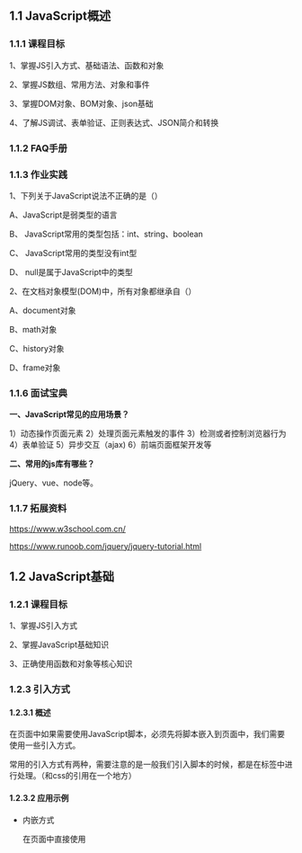 ## 1.1 JavaScript概述

### 1.1.1 课程目标

1、掌握JS引入方式、基础语法、函数和对象

2、掌握JS数组、常用方法、对象和事件

3、掌握DOM对象、BOM对象、json基础

4、了解JS调试、表单验证、正则表达式、JSON简介和转换

### 1.1.2 FAQ手册

### 1.1.3 作业实践

1、下列关于JavaScript说法不正确的是（）

A、JavaScript是弱类型的语言 

B、 JavaScript常用的类型包括：int、string、boolean

C、 JavaScript常用的类型没有int型

D、 null是属于JavaScript中的类型

2、在文档对象模型(DOM)中，所有对象都继承自（）

A、document对象

B、math对象

C、history对象

D、frame对象

### 1.1.6 面试宝典

**一、JavaScript常见的应用场景？**

1）动态操作页面元素
2）处理页面元素触发的事件
3）检测或者控制浏览器行为
4）表单验证
5）异步交互（ajax)
6）前端页面框架开发等

**二、常用的js库有哪些？**

jQuery、vue、node等。

### 1.1.7 拓展资料

https://www.w3school.com.cn/

https://www.runoob.com/jquery/jquery-tutorial.html

## 1.2 JavaScript基础

### 1.2.1 课程目标

1、掌握JS引入方式

2、掌握JavaScript基础知识

3、正确使用函数和对象等核心知识

### 1.2.3 引入方式

#### 1.2.3.1 概述

在页面中如果需要使用JavaScript脚本，必须先将脚本嵌入到页面中，我们需要使用一些引入方式。

常用的引入方式有两种，需要注意的是一般我们引入脚本的时候，都是在<head>标签中进行处理。（和css的引用在一个地方）

#### 1.2.3.2 应用示例

- 内嵌方式

  在页面中直接使用<script>标签添加脚本代码。

  语法

```html
<script [type="text/javascript" language="javascript"]>
	// 内嵌脚本代码
</script>
```

```html
<!--在head中进行脚本的引用-->
<script type="text/javascript" language="JavaScript">
    // 进行脚本语言的创建和处理
    alert("hello world");
</script>
```
- 外部引用方式

  在页面中直接使用<script>标签添加外部的脚本文件。

  步骤

1. 创建外部的脚本文件（后缀名.js）
2. 在页面中使用script标签进行引用

语法

```html
<script src="脚本文件的路径" [type="text/javascript" language="javascript"]></script>
```

```html
<!--外部引入js脚本文件-->
<script type="text/javascript" language="JavaScript" src="../js/test.js"></script>
```
### 1.2.4 基础语法

#### 1.2.4.1 概述

javascript虽然是一个脚本语言，但是在使用上边和后台的开发语言非常类似，所有的处理和操作过程基本上相同。

#### 1.2.4.2 数据类型

- ##### Java中的数据类型：两大类（基本数据类型和引用数据类型）

基本数据类型：四类八种（整型：byte short int long   浮点型：float double  字符型  char 布尔型 booolean）

引用数据类型：除了基本数据类型之外，其他全部都是引用类型

- ##### javascript中的数据类型：两大类（基本数据类型和引用数据类型）

A：基本数据类型：**五种数据类型**

number：数值类型（整型和浮点型都属于数值类型）1  100   3.14....

string：字符串类型（只要是和字符有关的都属于字符串类型）"hello"  "你好"...

boolean：布尔类型（只有两个数据，真和假）true  false

==undefined：未定义类型（如果在使用某一个变量的是，没有定义变量就是未定义类型）==

==null：空类型（定义了变量但是没有赋值，则是空类型）==

B：引用类型：

除了基本数据类型之外的其他类型及时引用类型

**对象(object)
数组(array)
函数(function)**

在javascript中，使用数据类型定义变量的时候，要和Java一样，严格区分大小写，并且需要按照一定的规则创建变量。

另外，在javascript中，定义变量的时候，使用的是弱类型，而不像Java中创建变量的时候使用强类型。

弱类型的关键字是：**var**

使用弱类型进行变量的定义，在定义变量的时候并不知道是什么数据类型，只有赋值的时候，才能确定数据类型。

在javascript中可以使用**typeof**方法确认变量的数据类型

语法

```javascript
var num=10;
typeof(num);
```

```javascript
<script>
    var num="hello";
	alert(typeof(num));
</script>
```

#### 1.2.4.3 注释

和Java中的注释是一样的，也分为单行注释和多行注释

单行注释：//  注释内容

多行注释：/**注释内容* */

```javascript
<script>
    //var str="nihao";
    /*
			var num="hello";
			alert(typeof(num));
			*/
    </script>
```



#### 1.2.4.4 变量

变量是**弱类型**的。与 Java不同，ECMAScript 中的变量无特定的类型，定义变量时只用 **var** 关键字，可以将它初始化为任意值。

需要注意：定义变量的时候，也需要按照标准进行定义

1. 只能是数字、字母、下划线、$组成
2. 不能是数字开头
3. 不能使用系统关键字
4. 不能使用系统提供的类名称

```javascript
<script>
    // 定义变量
    // 正确的
    var num;
    var num1=10;
    num=20;
    // 错误的
    var 2a=100;
    var for=10;
</script>
```

#### 1.2.4.5 运算符

javascript 中的运算符和Java中的运算符基本上一样，也分为以下几种：

1）算术运算符

![1649903394723](JS.assets\1649903394723.png)




```javascript
<script>
	var num1=10;
		var num2=5;
		
		// 算术运算
		alert(num1+num2);
		alert(num1-num2);
		alert(num1*num2);
		alert(num1/num2);
		alert(num1%num2);
		
		alert(num1++);
		alert(--num2);
		
	</script>
```

2）比较运算符 

![1649903451572](JS.assets\1649903451572.png)

比较运算符的结果是一个布尔值。（true或false）

```javascript
<script>
    var num1=10;
    var num2=5;
    alert(num1==num2);
    alert(num1!=num2);
    alert(num1<num2);
</script>
```

3）逻辑运算符

![image-20210818115648271](JS.assets/image-20210818115648271.png)

```html
<script>
    var num1=10;
    var num2=5;
    var num3=2;

    alert(num1>num2 && num2>num3);
    alert(num1>num2 && num3>num2);
    alert(num1>num2 || num3>num2);
</script>
```



4）赋值运算符

![image-20210818115933531](JS.assets/image-20210818115933531.png)

5）三目运算符 

![image-20210818120011009](JS.assets/image-20210818120011009.png)

语法

```html
表达式?处理1:处理2;
```

如果表达是为真则执行处理1，否则执行处理2；

```html
<script>
    var num1=10;
    var num2=5;
    var result;

    // 判断
    result=num1>num2?"num1大于num2":"num1小于num2";
    alert(result);
</script>
```



#### 1.2.4.5 流程控制

所谓的流程控制，就是为了能够根据一些相关的条件让代码执行一些相关的处理的。

##### 分类

在逻辑代码中，流程控制分为三类：

1. 顺序结构（代码中是最基本的结构）
2. 分支结构（逻辑判断）
3. 循环结构（做一些重复性工作的）

JavaScript中的分支和循环和java中的基本上差不多。

##### 分支

1. ###### if分支


语法

```javascript
if(条件){
    // 语句块
}

```

条件成立的时候（true），进入分支进行语句块的执行，否则跳出分支。

```javascript
// 定义两个变量
var num1=10;
var num2=5;

// 判断
if(num1<num2){
    alert("num1大于num2");
}
```

2.if..else分支

语法

```javascript
if(条件)
 {
   代码1;
 }else{
   代码2;
}
```

条件如果成立（true）执行代码1，否则执行代码2。

```javascript
// 定义两个变量
var num1=10;
var num2=50;

// 判断
if(num1>num2){
    alert("num1大于num2");
}else{
    alert("num2大于num1");
}
```

3.多重if..else分支

语法

```javascript
if(条件1)
 {
   代码1;
 }else if(条件2){
   代码2;
}else if(条件3){
   代码3;
}else{
    代码4;
}

```

如果条件1成立（true），则执行代码1，否则判断条件2，如果成立，执行代码2，否则判断条件3，如果成立，则执行代码3，否则执行代码4。

```javascript
var age=23;
if(age<18){
    alert("未成年");
}else if(age>=18 && age<=35){
    alert("青壮年");
}else{
    alert("老年");
}
```

4.switch..case分支

switch分支，主要做等值判断，ifelse做区间值判断。

语法

```javascript
switch (expression){
 case value: statement;
  break;
case value: statement;
  break;
case value: statement;
  break;
  ...
[default: statement;
  break;]
}

```

default可有可无，但是break一般都要有（有时可以省略）

```javascript
var month=15;

// 判断月份：1~3冬季   4~6 春季  7~9 夏季   10~12 冬季  其他数字是错误信息
switch(month){
    case 1:
    case 2:
    case 3:
        alert("冬季");
        break;
    case 4:
    case 5:
    case 6:
        alert("春季");
        break;
    case 7:
    case 8:
    case 9:
        alert("夏季");
        break;
    case 10:
    case 11:
    case 12:
        alert("秋季");
        break;
    default:
        alert("月份不正确！");
        break;
}
```

##### 循环

1.for

知道循环次数的时候，可以使用for循环

语法

```javascript
for(起始变量;表达式（判断是否能够进入循环）;变量的增长){
    // 循环体
}
```

```javascript
// 定义变量接收结果
var sum=0;

// 从1加到100
for(var i=1;i<=100;i++){
    sum+=i;
}

// 打印结果
alert(sum);
```

打印金字塔

```javascript
<head>
    <meta charset="UTF-8">
        <title></title>

<script>

        for(var i=1;i<=20;i++){
            //alert(i);
            // 使用document内置对象中的write方法打印页面中的标签内容。
            document.write("<hr style='width:"+(i*10)+"px';/>");
        }

</script>
</head>
<body>
    <!--<hr style="width: 10px;" />
        <hr style="width: 20px;" />
            <hr style="width: 30px;" />
                <hr style="width: 40px;" />
                    <hr style="width: 50px;" />
                        <hr style="width: 60px;" />-->
                            </body>
```

2.while和do..while

while和do..while循环是在不知道循环次数的时候使用的。

差别：

while可能一次都不循环

do..while至少循环一次

循环练习

- 乘法口诀表

```javascript
// 外层循环表示行
for(var i=1;i<=9;i++){
    // 内层循环表示列
    for(var j=1;j<=i;j++){
        document.write(i+"*"+j+"="+(i*j)+"&nbsp;&nbsp;");
    }
    // 内层循环结束需要换行
    // 在JavaScript中控制页面换行需要使用换行标签<br/>
    document.write("<br/>");
}
```

- 打印星星

```javascript
// 外层循环是控制行的
for(var i=0;i<5;i++){
    // 打印空格
    for(var j=5-i-1;j>0;j--){
        document.write("&nbsp;");
    }

    // 打印星星
    for(var k=0;k<i*2+1;k++){
        document.write("*");
    }

    // 换行
    document.write("<br/>");
}
```

#### 思考：

JavaScript脚本可以脱离方法独立运行。

但是，这样的代码不好管理，并且在后期使用的时候，也比较麻烦，而且不能多次调用。如何处理呢？

### 1.2.4.6 函数

代码的封装-方法（即函数）简单来说，函数就是方法（和Java中的方法一样，也会有四种方法）

##### 分类

- 内置函数  系统提供的一些函数可以直接使用实现一些功能。

parseInt() 将数据转换为整数类型   parseFloat()  将数据转换为浮点类型  eval() 执行表达式

- 自定义  根据项目需求程序员自己创建的函数【重点】

语法

```javascript
function 函数名(参数列表){
	// 函数体
    [return 结果;]
}
```

需要注意：JavaScript中的函数定义和Java中的定义基本数差不多，但是有一些区别：

1. JavaScript中的函数不需要设置返回类型
2. javascript中的函数参数只要名称不需要设置数据类型
3. 如果有返回值就是用return，没有就不用return

为什么JavaScript中的方法没有返回类型和参数类型，原因在于，JavaScript中的数据类型都是弱类型。

##### 使用

创建方法（无参无返回值）

```javascript
// 创建打印星星的函数
function printStar(){
    // 外层循环是控制行的
    for(var i=0;i<5;i++){
        // 打印空格
        for(var j=5-i-1;j>0;j--){
            document.write("&nbsp;");
        }

        // 打印星星
        for(var k=0;k<i*2+1;k++){
            document.write("*");
        }

        // 换行
        document.write("<br/>");
    }
}
```

当方法创建成功，并不能直接执行，我们必须调用方法才可以。

语法

```javascript
[var 返回结果=]方法名([参数列表]);
```

```javascript
// 调用方法
printStar();
```

有参有返回值

```javascript
// 定义加法用的函数
function add(num1,num2){
    var result=num1+num2;

    // 返回结果
    return result;
}

// 调用函数获取返回值
var num3=add(10,20);
alert(num3);
```

函数的另外一种创建方式

```javascript
函数也可以定义为如下格式:
	var fun = function(参数1，参数2…){
	   …
	}

```

将函数作为变量进行管理

```javascript
// 函数变量的定义
var showMath=function(){
    // 外层循环表示行
    for(var i=1;i<=9;i++){
        // 内层循环表示列
        for(var j=1;j<=i;j++){
            document.write(i+"*"+j+"="+(i*j)+"&nbsp;&nbsp;");
        }
        // 内层循环结束需要换行
        // 在JavaScript中控制页面换行需要使用换行标签<br/>
        document.write("<br/>");
    }
}
alert(typeof(showMath));

// 调用还是和其他的函数调用方式一致
showMath();
```

##### 函数变量

全局变量: 在函数外面定义的变量，作用域在整个全局范围内都有效

局部变量: 在函数中用var定义的变量(包括形参)，作用域在所在的函数范围内有效

### 1.2.5 自定义对象

在JavaScript中，代码开发并不是面向对象的开发思路，而是面向过程的开发思路。

如果在开发的时候，不使用面向对象的思想，那么会造成代码的混乱（不好管理），而且不利于大型项目的开发。

我们为了解决以上的问题，可以按照面向对象的思想来给JavaScript中的方法和变量（属性）进行封装，从而达到面向对象的功能。

#### 创建对象

创建对象有三种方式

##### 使用{}创建对象方式

将对象当成变量管理

语法

```javascript
var 变量名（对象名）={
    // 将当前的变量作为对象来管理
    // 属性
    属性名1:值1,
    属性名2:值2,
    ....
    // 方法
    方法名:function(参数列表){
        // 方法体
    }
};
```

```javasc
// 定义对象（学生对象）
var student={
// 属性
name:"张三",
age:28,
// 方法
intro:function(){
alert("我叫"+this.name+"，今年"+this.age+"岁！");
}
};

// 设置属性
student.name="张三丰";

// 直接调用对象中的属性和方法
student.intro();
```

##### new构造函数创建

语法

```javascript
var 对象名=new Object();
```

需要注意，根据Object创建对象中的属性和方法，在对象中可以任意创建。

```javascript
// 创建Object对象
var obj=new Object();
// 自定义两个属性
obj.name="赵敏";
obj.addr="大都";
// 自定义方法
obj.showInfo=function(){
    alert("测试数据！");
};

alert(obj.name);
obj.showInfo();
```

##### 自定义方式

类似于Object对象，自己创建一个可以new的对象

语法

```javascript
function 类名(构造函数参数列表){
	// 属性
    属性名1=值1;
    属性名2=值2;
    ....
    // 方法
    方法名1=function(参数列表){
    	// 方法体
    }
};
```

```javas
// 自定义方式
function Person(name,age){
// 属性
this.name=name;
this.age=age;
// 方法
this.showInfo=function(){
alert(this.name);
};
}
```

创建并使用对象

```javascript
var person=new Person("谢逊",80);
alert(person.age);
person.showInfo();
```

#### prototype属性

元属性，作用是在已经定义好的自定义类或对象上边添加方法和属性用的。

```javascript
// 使用prototype元对象进行动态的方法和属性的添加
Person.prototype.addr="郑州市";
```

```javascript
<script>

    // 自定义方式
    function Person(name,age){
    // 属性
    this.name=name;
    this.age=age;
    // 方法
    this.showInfo=function(){
        alert(this.name);
    };
}

// 使用prototype元对象进行动态的方法和属性的添加
Person.prototype.addr="郑州市";

// 创建类对象
var person=new Person("谢逊",80);
alert(person.age);
person.showInfo();
alert(person.addr);
</script>

```

### 1.2.6 数组

在Java中，如果需要保存相同的多个数据，我们可以使用数组来实现。

##### 数组概述

是为了保存多个相同数据类型的数据而使用的一种方式。使用数组可以非常方便的管理相同类型的数据。

语法

```java
数据类型[] 数组名=new 数据类型[长度];
数据类型[] 数组名={初始值};
```

在JavaScript中，如果需要保存多个数据，那么我们也可以考虑使用数组来进行处理。

##### 数组定义

在JavaScript中使用数组和Java中使用数组基本上一样。

差别在于：JavaScript中的数据在创建的时候不需要使用[]进行说明，只要创建array对象（数组对象）即可。

语法：

```html
// 创建数组默认数组大小为0个元素
var arr = new Array();
// 创建数组默认数组大小为10个元素
var arr2 = new Array(10);
// 创建数组初始化元素的数据信息
var arr3 = [“hello”,123,true,console.log];

```

##### 创建数组

创建默认长度为0的数组

```javascript
// 1 创建默认大小为0的数组
var arr=new Array();
// 查看数组大小
alert(arr.length);
```

创建默认初始大小的数组

```javascript
// 2 创建初始大小的数组
var arr2=new Array(20);
alert(arr2.length);
```

初始化数组元素

```javascript
// 3 初始化数组元素
var arr3=["hello",123,3.1415926,true];
alert(arr3.length);
```

需要注意：数组查看长度使用的是length属性。

##### 遍历数组

在Java中数组 的遍历可以使用for循环和for增强循环。

在JavaScript中同样可以使用for和for增强的方式循环遍历数组。

**A：for**

语法

```javascript
for(var 数组起始下标=0;循环条件;下标变化处理){
	// 循环体
}
```

代码

```javascript
// for
for(var i=0;i<arr3.length;i++){
    // 处理下标对应的数组元素
    // 使用下标获取数组中对应的元素
    document.write(arr3[i]+"<br/>");
}
```

**B：for增强**

语法

```javascript
for(数据类型 变量名（下标值） in 数组或集合){
	// 循环体
}
```

注意：在Java中每次循环得到的都是具体的一个数据信息，但是在JavaScript中，每次循环得到的是数组中元素对用的下标。

```javascript
// for增强
for(var i in arr3){
    document.write(arr3[i]+"<br/>");
}
```

数组元素赋值

语法

```javascript
数组名[下标]=新值;
```

##### 数组下标越界

在Java中数组的下标只能是从0~数组长度-1，超出这个范围就会出现错误。

但是在JavaScript中，如果数据下标越界了，不会出现错误，反而会在原有的数据基础上添加对应的数组元素信息。而且数组是连续的。

JavaScript中的数组不仅具有数据的特征还具有类似于Java中**集合**的特征。

##### 使用数组-案例

常用方法

![image-20210819112026382](JS.assets/image-20210819112026382.png)

```javascript
// 定义数组
var nums=[4,12,34,76,31];
// 查看长度
document.write(nums.length+"<br/>");


// 循环遍历
document.write("原始数组信息：<br/>");
for(var i in nums){
document.write(nums[i]+"&nbsp;&nbsp;");
}
document.write("<br/>");


// 排序
nums.sort();
// 循环遍历
document.write("排序后的数组信息：<br/>");
for(var i in nums){
document.write(nums[i]+"&nbsp;&nbsp;");
}
document.write("<br/>");


// 反转数组
nums.reverse();
// 循环遍历
document.write("反转后的数组信息：<br/>");
for(var i in nums){
document.write(nums[i]+"&nbsp;&nbsp;");
}
document.write("<br/>");

// 将数组转换为字符串
// 1 toString
var str1=nums.toString();

document.write("toString()方法<br/>"+str1+"<br/>");

// 2 join 简单使用
var str2=nums.join();

document.write("join()方法<br/>"+str2+"<br/>");

// 3 join 特殊使用
// 使用join拼接数组为字符串的时候，设置特殊的分割符
var str3=nums.join("%");

document.write("join()方法<br/>"+str3+"<br/>");


// 添加元素 push
nums.push("中国");
document.write("添加数据后数组信息：<br/>");
// 查看长度
document.write(nums.length+"<br/>");
// 循环遍历

for(var i in nums){
document.write(nums[i]+"&nbsp;&nbsp;");
}
document.write("<br/>");


// 删除数组元素
nums.pop();

document.write("删除数据后数组信息：<br/>");
// 查看长度
document.write(nums.length+"<br/>");
// 循环遍历

for(var i in nums){
document.write(nums[i]+"&nbsp;&nbsp;");
}
document.write("<br/>");
```

![image-20210819113433223](JS.assets/image-20210819113433223.png)

##### 扩展：

| **arrays.forEach(function(ele,i){...})** | 数组遍历                                    |
| ---------------------------------------- | ------------------------------------------- |
| arrays.filter(fun)                       | 数组过滤、根据过滤条件**返回**一个新的数组  |
| arrays.find(fun)                         | 查找复合条件的数据(查到就**返回**)          |
| arrays.map(fun)                          | 针对每一个元素执行处理 **返回**一个新的数组 |

~~~javascript
var nums=[4,12,34,76,31];
// 遍历
nums.forEach(function(ele,i){
	console.log(i+"====="+ele);
	
});

// 过滤
var newNums = nums.filter(function(ele){
	console.log(typeof ele);
	if(ele > 10){
		return ele;
	}
});
console.log(newNums.join("#")); // 12#34#76#31

// 查找一个大于10的数据(查到就返回)
var result = nums.find(function(num){
	return num>10;
})
console.log(result); // 12

// 处理每一个元素加2 返回一个新的数组
var nums66=[4,12,34,76,31];
var newNums66 = nums66.map(function(num){
	return num+2;
});

console.log(newNums66); //[6, 14, 36, 78, 33]
~~~



### 1.2.7 内置对象

所谓的内置对象就是JavaScript所提供的可以直接使用的一些对象。我们拿来就可以直接使用。

##### 常用对象

##### A：String 字符串

只要在代码中使用双引号（“”）括起来的内容都是字符串。

常用方法

![image-20210819114020199](JS.assets/image-20210819114020199.png)

代码

```javascript
// 定义字符串
var str1="Hello world!";
var str2="nihao zhonggou";

// 1 charAt 通过下标找字符
//alert(str1.charAt(20));

// 2 concat 连接字符串
//alert(str1.concat(str2));
//			alert(str2+str1);


// 3 indexOf  从前往后查找字符串对应的下标
//alert(str1.indexOf("abc"));

// 4 lastIndexOf 从后往前查找字符串对应的下标
//alert(str1.lastIndexOf("l"));

// 5 split 分割字符串
var arrs=str1.split("l");
for(var i in arrs){
    document.write(arrs[i]+"<br/>");
}

// 6 截取字符串
//alert(str1.substr(2,3));
//alert(str1.substring(2,3));

// 7 将小写字母变成大写字母
alert(str1.toUpperCase());
// 8 将大写字母变成小写字母
alert(str1.toLowerCase());
```

##### B：Math数学类

常用方法

![image-20210819115429893](JS.assets/image-20210819115429893.png)

这个表格中的方法不全，需要你们自己发掘。

代码

```javascript
//alert(Math.PI);

//alert(Math.abs(-1));

//alert(Math.round(4.4));

//alert(Math.ceil(4.1));

//alert(Math.sqrt(100));

//alert(Math.random());

//alert(Math.pow(2,8));
```

##### C：Date日期对象

常用方法

![image-20210819115857446](JS.assets/image-20210819115857446.png)

```javascript

// 在页面显示“xxxx年xx月xx日 xx时xx分xx秒”
// 1 创建日期对象
var date=new Date();
//alert(date.getFullYear());
// 2 获取年月日时分秒
var year=date.getFullYear();
var month=date.getMonth()+1;
var day=date.getDate();
var week=date.getDay();
var hour=date.getHours();
var min=date.getMinutes();
var sec=date.getSeconds();

// 3 拼接字符串
var str=year+"年"+month+"月"+day+"日&nbsp;"+hour+"时"+min+"分"+sec+"秒 星期"+week;

// 显示到页面
document.write(str);
```

![image-20210819120536772](JS.assets/image-20210819120536772.png)

需要注意：Math对象可以直接调用方法，但是Date对象必须创建对象之后再调用方法。

### 1.2.8 内置函数（内置方法）

##### 概述

简单理解，内置函数就是系统提供的一些常用函数，我们拿来直接用就可以。没有对应的对象（隐藏对象中的方法-window）

##### 应用

- alert

弹出提示框，为了弹出一些提醒信息。

- confirm

选择弹出框，可以选择确定或者取消，这个弹出框会返回一个布尔值，点击确定按钮返回true，点击取消按钮返回false。

```javascript
// 选择弹出框
confirm("确定要删除吗？");
```



![image-20210819160934815](JS.assets/image-20210819160934815.png)

- prompt

输入弹出框，可以在弹出的窗体中输入数据信息。最终会返回一个输入结果

语法

```javascript
var 输入数据=prompt("弹出框提示信息",默认值);
```

```javascript
// 输入对话框
var str=prompt("输入一个数据：","默认值");
alert(str);
```

![image-20210819161424603](JS.assets/image-20210819161424603.png)

- eval

表达式函数，可以将一个字符串类型的表达式计算出结果。

```javascript
// eval
var str="(1+1)*10/3";
alert(eval(str));
```

![image-20210819161732992](JS.assets/image-20210819161732992.png)

- isNaN

判断一个字符串是否为非数字的。

isNaN->is Not a Number

使用此函数判断一个数据是否为数字，如果是数字，则返回false，否则返回true。

```javascript
alert(isNaN("11a"));
```

![image-20210819162028610](JS.assets/image-20210819162028610.png)

- parseInt

将数据转换为整数。

```javascript
// parseInt
//			var str="111";
//			alert(typeof(str));
//			
//			// 转换为整数
//			var a=parseInt(str);
//			alert(typeof(a));
//			alert(a);


var num=3.14;
var num2=parseInt(num);
alert(num2);
```



- parseFloat

将字符串中的数字转换为浮点数或者将整数转换为浮点数

```javascript
var str="123.4";
var num=parseFloat(str);
alert(typeof(num));
```

### 1.2.9 事件

##### 概述

简单理解事件就是指做了一件事情。

例如：点击按钮、鼠标移动、键盘按下。。。。

JavaScript使我们有能力创建动态页面，网页中的每一个元素都可以产生某些触发JavaScript函数的事件。我们可以认为事件是可以被JavaScript侦测到的一种行为。

在使用事件的时候，我们可以在页面的任意元素上实现事件的处理。

事件不是单独存在，而是需要和函数进行关联。

一旦我们触发了一个事件，那么必定会调用一个和事件象关联的函数进行代码逻辑处理。

简单来说，事件的操作是由函数来驱动的。

##### 事件的简单使用

步骤

- 创建页面
- 添加对应的元素

- 在元素中使用对应的事件
- 在事件中调用对应的JavaScript代码

```html
<!DOCTYPE html>
<html>
	<head>
		<meta charset="UTF-8">
		<title></title>
		<style type="text/css">
			p{
				cursor: pointer;
			}
		</style>
		
		<script>
			function test(){
				confirm("你想点击确定还是取消？");
			}
		</script>
	</head>
	<body>
		<p onclick="alert('竟敢点击我！');">点我试试</p>
		<p onclick="test();">你也点我试试</p>
	</body>
</html>
```

##### 常用的事件

![image-20210819164700861](JS.assets/image-20210819164700861.png)

**onfocus和onblur**

这两个事件是相反的两个事件 

onfocus是指元素接受到焦点的时候触发的事件；onblur是指元素失去焦点的时候触发的事件。

```html
<!DOCTYPE html>
<html>
	<head>
		<meta charset="UTF-8">
		<title></title>
		
		<script>
			// 弹出需要输入信息的提示
			function showInfo01(){
				//alert("请输入学生的有效信息。");
				var info=document.getElementById("info");
				info.innerHTML="请输入学生的有效信息";
			}
			
			function showInfo02(){
				//alert("请输入学生的有效信息。");
				var info=document.getElementById("info");
				info.innerHTML="";
			}
			
		</script>
	</head>
	<body>
		<form>
			学生名：<input type="text" onfocus="showInfo01();" onblur="showInfo02();" /><br />
			密码：<input type="password"  /><br />
			<input type="button" value="登陆" /> 
			
		</form>
		<br />
		<span id="info"></span>
	</body>
</html>
```

- onchange

只有在文本框中的内容和下拉框中的内容改变的时候才会触发。

```html
<!DOCTYPE html>
<html>
	<head>
		<meta charset="UTF-8">
		<title></title>
		
		<script>
			
			function selChange(){
				alert("文本或下拉框中的内容被改变了。");
			}
		</script>
		
	</head>
	<body>
		<form>
			信息：<input type="text" onchange="selChange();"  />
			<br />
			城市：
			<select onchange="selChange();">
				<option>北京</option>
				<option>上海</option>
				<option>郑州</option>
			</select>
		</form>
	</body>
</html>
```

- onload

在页面加载完成之后自动调用的事件。一般会在body标签中进行调用。

```html
<!DOCTYPE html>
<html>
	<head>
		<meta charset="UTF-8">
		<title></title>
		<script>
			// 定义一个方法（页面加载完成后自动调用的方法）
			function autoComplete(){
				alert("页面加载完成");
			}
			//autoComplete();
		</script>
	</head>
	<body onload="autoComplete();">
		<p>
			关关雎鸠，在河之洲！
		</p>
	</body>
</html>

```

## 1.3  JavaScript进阶

### 1.3.1 课程目标

1、了解DOM、BOM对象

2、掌握BOM对象CRUD

3、掌握json数据类型应用

### 1.3.2 DOM对象

##### 概念

DOM即文档对象模型，是W3C制定的标准接口规范，是一种处理HTML和XML文件的标准API。DOM提供了对整个文档的访问模型，将文档作为一个树形结构，树的每个结点表示了一个HTML标签或标签内的文本项。DOM树结构精确地描述了HTML文档中标签间的相互关联性。将HTML或XML文档转化为DOM树的过程称为解析(parse)。HTML文档被解析后，转化为DOM树，因此对HTML文档的处理可以通过对DOM树的操作实现。DOM模型不仅描述了文档的结构，还定义了结点对象的行为，利用对象的方法和属性，可以方便地访问、修改、添加和删除DOM树的结点和内容。

##### dom管理模式

DOM：Document Object Model(文本对象模型)
HTML 的标准对象模型
HTML 的标准编程接口
W3C 标准   
HTML DOM 定义了所有 HTML 元素的对象和属性，以及访问它们的方法。换言  之HTML DOM 是关于如何      获取、修改、添加或删除 HTML 元素的标准。
在 HTML DOM 中，所有事物都是节点。DOM 是被视为节点树的 HTML。根据 W3C 的 HTML DOM 标准，                    HTML 文档中的所有内容都是节点：
	**整个文档是一个文档节点**

​	**每个 HTML 元素是元素节点**

​	**HTML 元素内的文本是文本节点**

​	**每个 HTML 属性是属性节点**

​	**注释是注释节点**

##### 结构图

![image-20210820103658900](JS.assets/image-20210820103658900.png)

##### dom对象

在JavaScript中，dom对象已经被 系统定义好了，我们直接拿来用就可以。

dom对象就是document对象。

document.write("内容");// 往页面中写内容的。

##### 常用方法

- **getElementById()【常用】**

		根据id属性值查找元素返回值是一个有着给定 id 属性值的元素节点。如果不存在这样的元素，它返回 null。该方法只能用于 document 对象。

```javascript
// 根据id获取一个元素对象
// 根据id会返回一个标签对象
var p1 = document.getElementById("one");
alert(p1);
```



- **getElementsByTagName()**

		查找给定标签名的所有元素，这个方法将返回一个节点集合，这个集合可以当作一个数组来处理。这个集合的 length 属性等于当前文档里有着给定标签名的所有元素的总个数。

```javascript
// 根据标签名获取一组元素
var divs=document.getElementsByTagName("div");
//alert(divs);
for(var i in divs){
    alert(divs[i]);	
}
```



- **getElementsByName()【常用】**

		name属性查找元素，用法同getElementsByTagName()方法使用。

```javascript
// 根据标签中的name属性获取一组元素
var names=document.getElementsByName("all");
for(var i in names){
    alert(names[i]);
}
```



- **getElementsByClassName()** 

		通过class属性查找元素，用法同上。

```javascript
// 根据标签中的class属性获取一组元素对象
var claHi=document.getElementsByClassName("hi");
for(var i in claHi){
    alert(claHi[i]);
}
```



- **CreateElement**()

动态创建一个标签元素对象的方法。

```javascript
// 动态创建元素
var t = document.createElement("table");
alert(t);
```

##### 案例

使用DOM实现动态页面

- 创建一个空白页面
- 在页面中使用dom对象动态的添加一个表格
- 点击删除按钮删除当前行数据

```html
<!DOCTYPE html>
<html>
	<head>
		<meta charset="UTF-8">
		<title></title>
		
		<script>
			
			// 创建方法（生成表格）
			function createTable(){
				// 创建表格
				/**
				 *
				 * <table>
				 * 	<tr>
				 * 		<th></th>
				 * 	</tr>
				 * </table>
				 */
				
				// 拼接字符串的方式添加表格
				var table="<table border='1'>";
				
				// 创建行
				var tr1="<tr>";
				tr1+="<th>编号</th>";
				tr1+="<th>姓名</th>";
				tr1+="<th>年龄</th>";
				tr1+="<th>操作</th>";
				tr1+="</tr>";
				
				var tr2="<tr id='row02'>";
				tr2+="<td>S001</td>";
				tr2+="<td>张三丰</td>";
				tr2+="<td>120</td>";
				tr2+="<td><a href='#' onclick='delRow(&quot;row02&quot;);'>删除</a></td>";
				tr2+="</tr>";
				
				// 将行拼接到表中
				table+=tr1;
				table+=tr2;
				
				// 添加表的结束标签
				table+="</table>";
				
				// 将table放入div中
				// 获取div
				var div=document.getElementById("father");
				div.innerHTML=table;
			}
			
			// 定义一个删除行的方法
			function delRow(obj){
				// 判断是否要删除
				if(confirm("确定要删除？")){
					// 根据行的id获取行的对象
					var tr=document.getElementById(obj);
					// 删除当前行
					// 我们可以通过当前行的对象获取到容器对象
					// 然后再删除当前行
					tr.parentNode.removeChild(tr);
				}
				
			}
		</script>
		
	</head>
	<body onload="createTable();">
		<div id="father">
			
		</div>
	</body>
</html>

```

~~~javascript
<!DOCTYPE html>
<html>
	<head>
		<meta charset="UTF-8">
		<title></title>
	</head>
	<body>
		<input type="button" id="bt" value="创建表格" onclick="createTable()"/>
		<input type="checkbox" name="hobby" value="1" />
		<input type="checkbox" name="hobby" value="2" />
		<input type="checkbox" name="hobby" value="3" />
		<script>
//			var hobbys = document.getElementsByName("hobby");	
////			for(var i in hobbys){
////				console.log(hobbys[i].value);
////			}
//			for(var i=0;i<hobbys.length;i++){
//				console.log(hobbys[i].value);
//			}

			function createTable(){
				var tableObj = document.createElement("table");
				tableObj.setAttribute("border","1px");
				tableObj.setAttribute("style","border-collapse: collapse;");
				
				var trObj = document.createElement("tr");
				for(var j=0;j<3;j++){
					//				console.log(hobbys[i].value);
					var trObj = document.createElement("tr");
				   for(var i=0;i<3;i++){
				   	   if(i==2){
				   	   	    var tdObj = document.createElement("td");
				   	   	    var aObj = document.createElement("a");
				   	   	    aObj.setAttribute("href","#");
				   	   	    aObj.setAttribute("onclick","delRow(this)");
				   	   	    
						    var txtObj = document.createTextNode("删除");
						    aObj.appendChild(txtObj);
						    tdObj.appendChild(aObj);
						    trObj.appendChild(tdObj);
				   	   	
				   	   }else{
				   	   		var tdObj = document.createElement("td");
						   var txtObj = document.createTextNode("文字");
						   tdObj.appendChild(txtObj);
						   trObj.appendChild(tdObj);
				   	   }
					   
				   }
				   tableObj.appendChild(trObj);
			    }
				document.getElementsByTagName("body")[0].appendChild(tableObj);
				
			}
			
			function delRow(obj){
				console.log(obj.parentNode.parentNode.parentNode);
				obj.parentNode.parentElement.parentNode.removeChild(obj.parentNode.parentNode);
				
				
			}
		</script>
	</body>
</html>
~~~

### 	1.3.3 BOM对象

##### 概述

1. BOM是browser object model的缩写，简称浏览器对象模型
2. BOM提供了独立于内容而与浏览器窗口进行交互的对象
3. 由于BOM主要用于管理窗口与窗口之间的通讯，因此其核心对象是window
4. BOM由一系列相关的对象构成，并且每个对象都提供了很多方法与属性
5. BOM缺乏标准，JavaScript语法的标准化组织是ECMA，DOM的标准化组织是W3C
6. BOM最初是Netscape浏览器标准的一部分

**简单理解BOM就是浏览器。**

##### 结构图

![image-20210820163735612](JS.assets/image-20210820163735612.png)

需要注意，BOM中包含DOM对象。

##### window对象

属性

![image-20210820163851829](JS.assets/image-20210820163851829.png)

常用方法

- open

在一个窗体中打开一个新的窗体。

open方法中有三个参数：url（打开新窗体的路径）【主要】 name（新窗体的名称） 特性（新窗体的特性）

代码

```html

<input type="button" value="打开新窗体" onclick="openWindow();" />
// 打开窗体
function openWindow(){
window.open("../dom对象/计算器.html");
}
```

- close

关闭当前窗体，这个方法没有参数

```html
<input type="button" value="关闭当前窗体" onclick="closeWindow();" />
// 关闭窗体
function closeWindow(){
window.close();
}
```

需要注意，由于window对象是最高级别的对象，所有在使用window对象中的属性和方法的时候，可以省略window关键字。

- setInterval

设置或启动定时器

1. 在方法之外设置一个全局变量，启动定期器用的全局变量
2. 创建一个获取时间的方法
3. 使用定时器启动时间方法

- clearInterval

停止定时器（清除定时器）

案例

```html
<!DOCTYPE html>
<html>
	<head>
		<meta charset="UTF-8">
		<title></title>
		<script>
			
			var time=-1;
			// 页面显示年月日时分秒
			function stime(){
				// 创建一个date对象
				var d=new Date();
				var year=d.getFullYear();
				var month=d.getMonth()+1;
				var day=d.getDate();
				var hour=d.getHours();
				var min=d.getMinutes();
				var sec=d.getSeconds();
				
				var str=year+"年"+month+"月"+day+"日&nbsp;&nbsp;"+hour+":"+min+":"+sec;
				
				// 获取span对象
				var span=document.getElementById("time");
				span.innerHTML=str;
			}
			
			// 定义一个方法，用于启动定时器
			function startTime(){
				if(time==-1){
					time=setInterval("stime();",1000);
				//setTimeout("stime();",1000);
				}
				
			}
			
			// 定义一个停止定时器的方法
			function stopTime(){
				// 清除定时器对象
				clearInterval(time);
				time = -1;
			}
		</script>
	</head>
	<body onload="stime();">
		<span id="time"></span>
		<br/>
		
		<input type="button" value="启动定时器" onclick="startTime();" />
		<input type="button" value="停止定时器" onclick="stopTime();"/>
	</body>
</html>

```



- document

文档对象模型

案例

```html
<!DOCTYPE html>
<html>
	<head>
		<meta charset="UTF-8">
		<title></title>
		<script>
			function changeColor(color){
				document.bgColor=color;
			}
		</script>
	</head>
	<body >
		<span onmouseover="changeColor('red');">红色</span>|
		<span onmouseover="changeColor('blue');">蓝色</span>|
		<span onmouseover="changeColor('yellow');">黄色</span>
	</body>
</html>

```

- location

window中的地址属性

location的一个属性href和一个方法replace都可以进行页面的跳转，但是两者有区别

href是从一个页面跳转到另外一个页面，但是replace是一个新页面替换原来的老页面。

产生的效果就是，用href跳转的页面会有历史记录，但是replace替换的页面就没有历史记录。

### 1.3.4 课堂重点

![image-20210820172200853](JS.assets/image-20210820172200853.png)

## 1.4 JavaScript高级

### 1.4.1课程目标

1、掌握浏览器-JS调试方式

2、了解正则表达式应用，熟练掌握表单验证应用

3、了解JSON数据类型、掌握其转换方式

### 1.4.2 浏览器调试

##### 概述

在JavaScript开发的过程中，有时需要查看代码的执行过程，可以进行代码调试，这个时候，我们就必须使用浏览器提供的调试器进行操作。

可以很方便的进行代码的调试，如果代码出现错误（逻辑错误或者编译错我）可以快速的定位到错误地方，进行错误的修改。

如果需要需要使用浏览器进行调试，我们可以打开浏览器的调试器即可。

打开方式：点击键盘的F12键（一般浏览器都支持这个调试器），有的笔记本如果点击F12无法打开调试器，可以使用组合键打开调试器（fn+F12）

![image-20210823104126438](JS.assets/image-20210823104126438.png)

在调试器中我们可以将一些信息显示在控制台。

如果需要在控制台显示信息，我们可以使用dom对象中的console属性（对象）进行控制台信息输出。

语法：

```javascript
console.log(提示信息);
```

```javasc
// 将结果显示到控制台
console.log("从1加到100的结果："+sum);
```

##### 代码调试

在运行项目的时候，有时需要进行代码调试（断点调试）。

在调试器中首先选择“sources”选项，打开对应的源代码（脚本代码），然后在需要调试的地方添加断点即可（在需要调试的代码之前点击数据左键，出现调试断点标记）

![image-20210823105218275](JS.assets/image-20210823105218275.png)

运行程序，程序就会停在断点标记的地方，然后就可以进行调试了。

![image-20210823105419820](JS.assets/image-20210823105419820.png)

然后在调试区域进行代码调试。

我们不仅可以将鼠标移到变量上边观察结果，还可以将变量添加到观察区。

![image-20210823105741412](JS.assets/image-20210823105741412.png)

调试器不仅可以看到每一步的处理过程，还可以排除一些逻辑问题。

#####  排除问题

```javascript
<!DOCTYPE html>
<html>
	<head>
		<meta charset="UTF-8">
		<title></title>
		<script>
			function div(){
				// 获取文本框中的内容作为除法用的数据
				// 获取两个数据
				var one=document.getElementById("one");
				var two=document.getElementById("two");
				
				// 获取结果文本框对象
				var result=document.getElementById("result");
				result.value=one.value/two.value;
			}
		</script>
	</head>
	<body>
		<form>
			<table>
				<tr>
					<td>被除数</td>
					<td>
						<input type="text" id="one" />
					</td>
				</tr>
				<tr>
					<td>除数</td>
					<td>
						<input type="text" id="two" />
					</td>
				</tr>
				<tr>
					<td colspan="2">
						<input  type="button" value="计算" onclick="div();" />
					</td>
				</tr>
				<tr>
					<td>结果</td>
					<td>
						<input type="text" id="result" />
					</td>
				</tr>
			</table>
		</form>
	</body>
</html>

```

出现问题还可以使用异常捕获的方式处理

try...catch...finally

在JavaScript中通用支持try..catch

![image-20210823111330811](JS.assets/image-20210823111330811.png)

### 1.4.3 表单验证

#### 1.4.3.1 表单处理和验证

在开发项目的时候，经常要对于表单进行处理和验证，也就是说要对于表单正确性的处理。

##### 验证区域

![image-20210823111750948](JS.assets/image-20210823111750948.png)

##### 文本框

常用的属性和事件

![image-20210823111847597](JS.assets/image-20210823111847597.png)

```html
<!DOCTYPE html>
<html>
	<head>
		<meta charset="UTF-8">
		<title></title>
		<script>
			function calc(){
				// 获取对用的三个文本框对象
				var price=document.getElementById("price");
				var num=document.getElementById("num");
				var sum=document.getElementById("result");
				
				// 计算 单价和数量不可为空
				if(price.value!="" && num.value!=""){
					sum.value=price.value*num.value;
				}else{
					
				}
			}
			
			// 选择第一个单价文本框
			function selText(){
				var price=document.getElementById("price");
				// 调用focus方法
				price.focus();
			}
			
			// 焦点离开时候验证数据
			function leave(){
				var price=document.getElementById("price");
				// 判断当前输入的数据是否为数据
				// 如果不是数字，则将焦点显示到当前的文本框中，并且选中输入的内容
				if(isNaN(price.value)){
					price.focus();
					price.select();
				}
				
			}
		</script>
	</head>
	<body onload="selText();">
		<form>
			单价：<input type="text" id="price" onblur="leave();" /><br/>
			数量：<input type="text" id="num" /><br />
			总价：<input type="text" id="result" readonly="readonly" /><br />
			<input type="button" value="计算" onclick="calc();" />
		</form>
	</body>
</html>

```

##### 按钮

![image-20210823113544159](JS.assets/image-20210823113544159.png)

提交按钮：是根据form表单中的action属性指示的路径进行页面的提交跳转的。

重置按钮：将页面中的元素进行初始化显示处理的按钮。

普通按钮：逻辑处理



![image-20210823113843870](JS.assets/image-20210823113843870.png)

在使用提交按钮进行验证的时候，onsubmit事件中如果需要阻止当前表单的提交，我们可以根据事件对应的方法中返回的结果来进行处理。

如果验证成功，验证方法中返回真值，运行表单提交，否则返回假值，则阻止表单提交。

在事件得到验证方法的返回之后，还需要进行return处理，将得到的结果反馈给远程的服务器。

```javascript
<!DOCTYPE html>
<html>
	<head>
		<meta charset="UTF-8">
		<title></title>
		<script>
			// 验证表单
			function chkPwd(){
				// 获取密码对象
				var pwd=document.getElementById("pwd");
				if(pwd.value.length>6){
					alert("密码过长，修改后提交表单");
					// 阻止表单提交
					return false;
				}
				// 允许表单提交
				return true;
			}
		</script>
	</head>
	<body>
		<form action="文本框.html" method="get" onsubmit="return chkPwd();">
			用户名：<input type="text" name="uname" /><br />
			密码：<input id="pwd" type="password" name="upwd" /><span>密码长度不得超过6位</span><br />
			<input type="reset" /> <input type="submit" />
		</form>
	</body>
</html>

```



##### 复选框

![image-20210823115045143](JS.assets/image-20210823115045143.png)

判断复选框中元素是否被选中，那就需要看页面中是否被打勾，如果被打勾了，那么当前元素 的checked属性就会被赋值为“true”，否则就是“false”

一般对于一组数组进行处理使用循环遍历的方式。

代码

```javascript
<!DOCTYPE html>
<html>
	<head>
		<meta charset="UTF-8">
		<title></title>
		<script>
			//获取选中的信息
			function getSel(){
				// 使用name属性获取一组元素
				var chks=document.getElementsByName("hobby");
				alert(chks.length);
				
				var info="";
				
				// 循环遍历数组
				for(var i=0;i<chks.length;i++){
					//alert(chks[i].checked);
					// 判断checked属性是否为真值
					if(chks[i].checked){
						// 获取当前元素的value值
						info+=chks[i].value+"\n";
					}
				}
				
				alert(info);
			}
		</script>
	</head>
	<body>
		<form>
			爱好：
			<input type="checkbox" value="swim" name="hobby" />游泳
			<input type="checkbox" value="read" name="hobby" />读书
			<input type="checkbox" value="game" name="hobby" checked="checked" />游戏
			<input type="checkbox" value="sleep" name="hobby" />睡觉
			<br />
			<input type="button" value="获取所有选中的复选信息" onclick="getSel();" />
		</form>
	</body>
</html>

```

##### 单选按钮

![image-20210823120114650](JS.assets/image-20210823120114650.png)

```javascript
<!DOCTYPE html>
<html>
	<head>
		<meta charset="UTF-8">
		<title></title>
		
		<script>
			function selSex(){
				// 获取一组元素
				var sex=document.getElementsByName("sex");
				
				if(sex[0].checked){
					alert(sex[0].value);
				}else{
					alert(sex[1].value);
				}
			}
		</script>
	</head>
	<body>
		<form>
			性别：
			<input type="radio" name="sex" value="boy" checked="checked" />男生
			<input type="radio" name="sex" value="girl" />女生
			<br/>
			<input type="button" value="获取性别" onclick="selSex();" />
		</form>
	</body>
</html>

```

##### 下拉列表

![image-20210823155824813](JS.assets/image-20210823155824813.png)

value属性

```html
<!DOCTYPE html>
<html>
	<head>
		<meta charset="UTF-8">
		<title></title>
		
		<script>
			function showCityInfo(obj){
				// 获取当前对象中选择内容的value值
				alert(obj.value);
			}
		</script>
	</head>
	<body>
		<form>
			城市：
			<select onchange="showCityInfo(this);">
				<option value="BJ">北京</option>
				<option value="SH">上海</option>
				<option value="HZ" selected="selected">杭州</option>
				<option value="ZZ">郑州</option>
			</select>
		</form>
	</body>
</html>
```

options属性

```javascript
function getAll(){
    // 获取所有下拉框中的元素信息
    var sel = document.getElementById("sel");
    //alert(sel.length);
    for(var i in sel.options){
        alert(sel.options[i].value);
    }
}
```

selectedIndex属性

```javascript
function getIndex(){
    // 获取下拉框
    var sel = document.getElementById("sel");
    alert(sel.selectedIndex);
}
```

#### 1.4.3.2 表单布局及验证

##### 概述

JavaScript 最常见的用法之一就是验证表单
对于检查用户输入是否存在错误和是否疏漏了必选项，JavaScript 是一种十分便捷的方法

```html
<!DOCTYPE html>
<html>
	<head>
		<meta charset="UTF-8">
		<title></title>
		<script>
			// 验证信息方法
			function chkInfo(){
				// 验证名字、密码、年龄
				var name=document.getElementById("uname");
				var pwd=document.getElementById("upwd");
				var age=document.getElementById("uage");
				
				// 验证
				if(name.value==""){
					// 提示
					alert("用户名必须输入！");
					name.focus();
					return false;
				}
				
				if(pwd.value=="" || pwd.value.length<6){
					alert("密码至少是6位！");
					pwd.focus();
					pwd.select();
					return false;
				}
				
				if(age.value=="" || parseInt(age.value)<0 || parseInt(age.value)>150){
					alert("请输入一个正确的年龄！");
					age.focus();
					age.select();
					return false;
				}
				
				// 正确验证了表单，则返回真值提交表单
				return true;
			}
		</script>
	</head>
	<body>
		<form action="下拉列表框.html" method="get" onsubmit="return chkInfo();">
			<table border="1">
				<tr>
					<td>会员名：</td>
					<td>
						<input id="uname" type="text" name="uname" />
					</td>
				</tr>
				<tr>
					<td>性别：</td>
					<td>
						<input type="radio" name="sex" checked="checked" value="boy" />男
						<input type="radio" name="sex" checked="checked" value="girl" />女
					</td>
				</tr>
				<tr>
					<td>密码：</td>
					<td>
						<input id="upwd" type="password" name="upwd" /> 
					</td>
				</tr>
				<tr>
					<td>电子邮箱地址：</td>
					<td>
						<input type="text" id="email" name="email" />
					</td>
				</tr>
				<tr>
					<td>年龄：</td>
					<td>
						<input type="text" id="uage" name="uage" />
					</td>
				</tr>
				<tr>
					<td></td>
					<td>
						<input type="submit" value="注      册"/>
					</td>
				</tr>
			</table>
		</form>
	</body>
</html>

```

#### 1.4.3.3 电话号码验证

13633333333

1. 电话号码固定11位
2. 电话号码以1开头
3. 电话号码的第二位必须是3，5，7，8，9
4. 电话号码不能有非数字内容

- 普通验证方式

```javascript
// 验证信息方法
function chkInfo(){
    // 1 获取电话号码的对象
    var phone=document.getElementById("phone");
    // 2 验证长度位11位
    if(phone.value.length!=11){
        alert("电话号码有误！");
        return false;
    }
    // 3 验证第一位为1
    if(phone.value.substr(0,1)!=1){
        alert("电话号码有误！");
        return false;
    }

    // 4 验证第二位是否为3，5，7，8，9
    if(!(phone.value.substr(1,1)==3 || phone.value.substr(1,1)==5 
         || phone.value.substr(1,1)==7
         || phone.value.substr(1,1)==8 || phone.value.substr(1,1)==9)){
        alert("电话号码有误！");
        return false;
    }

    // 5 电话号码不能有非数字内容
    if(isNaN(phone.value)){
        alert("电话号码有误！");
        return false;
    }

    // 返回真值
    return true;
}
```

- 正则表达是的验证方式

JavaScript中的正则表达式验证，和Java中的正则表达式验证方式一样，只不过使用上有略微差别。

JavaScript中使用正则必须创建RegExp对象。

语法

```javascript
var 正则表达式对象名称=new RegExp(正则表达式字符串);
```

```javascript
// 创建正则对象
var reg=new RegExp("1[35789]\\d{9}");
```

通过正则对象进行字符串验证

调用正则对象中的test方法即可，这个方法会返回一个布尔值（true或false）

```javascript
// 验证字符串
return reg.test(phone.value);


if(reg.test(phone.value)){
    return true;
}else{
    alert("电话号码有误！");
    return false;
}
```

### 1.4.4 JSON

##### **JSON简介**

[JSON](https://baike.baidu.com/item/JSON)([JavaScript](https://baike.baidu.com/item/JavaScript) Object Notation, JS 对象简谱) 是一种轻量级的数据交换格式。它基于 [ECMAScript](https://baike.baidu.com/item/ECMAScript) (欧洲计算机协会制定的js规范)的一个子集，采用完全独立于编程语言的文本格式来存储和表示数据。简洁和清晰的层次结构使得 JSON 成为理想的数据交换语言。 易于人阅读和编写，同时也易于机器解析和生成，并有效地提升网络传输效率。

简单来说，JSON就是一种数据交互用的一种数据结构，可以在页面于页面之间，也可以在网络直接按进行数据交换。

JSON在使用的时候分为字符串和对象。一般在传递的时候是使用字符串，在处理的时候会将字符串转换为对象。

##### JSON字符串数据封装

语法

- 单条数据（是一个独立的对象）

```json
{"键1":"值1","键2":"值2",...,"键n":"值n"}
```

所有标点符号必须是英文

- 多条数据（集合中包含多个对象）

```json
[{"键1":"值1","键2":"值2",...,"键n":"值n"},{"键1":"值1","键2":"值2",...,"键n":"值n"},{"键1":"值1","键2":"值2",...,"键n":"值n"}.....]
```

- 不规则数据（单条或多条数据都可能有不规则数据）

```json
[{"键1":"值1","键2":"值2","键3":[{"子键1":"子值1","子键2":"子值2"},{"子键1":"子值1","子键2":"子值2"}]},{"键1":"值1","键2":"值2","键3":[{"子键1":"子值1","子键2":"子值2"},{"子键1":"子值1","子键2":"子值2"}]}]
```

```html
<!DOCTYPE html>
<html>
	<head>
		<meta charset="UTF-8">
		<title></title>
		<script>
			// 三种JSON语法
			function JSONInfo(){
				// 单条数据的json字符串
				var json01='{"name":"张三丰","age":"120","addr":"武当山"}';
				
				// 多条数据的json字符串
				var json02='[{"name":"张三丰","age":"120","addr":"武当山"},'+
				'{"name":"张无忌","age":"20","addr":"冰火岛"},'+
				'{"name":"赵敏","age":"18","addr":"大都"}]';
				
				// 不规则json数据
				var json03='{"name":"张三丰","age":"120","tudi":[{"name":"宋远桥","order":"大师兄"},{"name":"张翠山","order":"五师弟"}]}';
			}
		</script>
	</head>
	<body>
	</body>
</html>

```

#####  **JSON字符串和对象之间相互转换**

**A: 字符串转对象**

在使用的时候必须将字符串转换为对象。

- eval  

计算表达式的内置方法可以将json字符串转换为对象

语法：

```javascript
eval("("+JSON字符串+")");
```



- 字符串对象.parseJSON【不支持】

- JSON内置对象【合适】

使用JSON内置对象中的parse方法进行转换，使用这种方法对于JSON格式有严格的要求

语法

```javascript
var o3=JSON.parse(json字符串);
```

代码

```javascript
function stringToObject(){
    // 单条数据的json字符串
    var json01='{"name":"张三丰","age":"120","addr":"武当山"}';
    //var json01="{'name':'张三丰','age':'120','addr':'武当山'}";
    alert(typeof(json01));
    // 1 eval
    //				var o1 = eval("("+json01+")");
    //				alert(typeof(o1));
    //				alert(o1.name);

    // 2 字符串对象.parseJSON()
    //				var o2 = json01.parseJSON();
    //				alert(typeof(o2));
    //				alert(o2.age);

    // 3 JSON内置对象
    var o3=JSON.parse(json01);
    alert(typeof(o3));
    alert(o3.addr);

}
```

**B: 对象转字符串**

- toJSONString方法【不识别】

相当于将一个json对象转换为json字符串

语法

```javascript
var jsonStr1=json对象名.toJSONString();
```

- stringify方法

这个方法是从JSON内置对象中来的

语法

```javascript
var jsonStr02=JSON.stringify(json对象);
```
